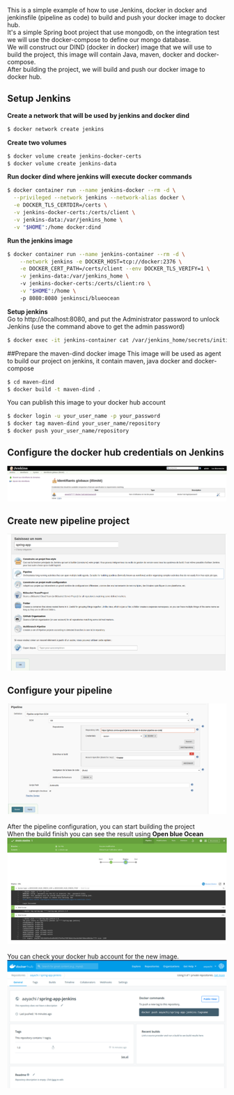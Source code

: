 This is a simple example of how to use Jenkins, docker in docker and jenkinsfile (pipeline as code) to build
and push your docker image to docker hub.<br>
It's a simple Spring boot project that use mongodb, on the integration test we will use the docker-compose 
to define our mongo database.
<br>
We will construct our DIND (docker in docker) image that we will use to build the project, this image will contain
Java, maven, docker and docker-compose.
<br>
After building the project, we will build and push our docker image to docker hub.<br>
## Setup Jenkins
**Create a network that will be used by jenkins and docker dind**
```bash
$ docker network create jenkins
```
**Create two volumes**
```bash
$ docker volume create jenkins-docker-certs
$ docker volume create jenkins-data
```
**Run docker dind where jenkins will execute docker commands**
```bash
$ docker container run --name jenkins-docker --rm -d \
  --privileged --network jenkins --network-alias docker \
  -e DOCKER_TLS_CERTDIR=/certs \
  -v jenkins-docker-certs:/certs/client \
  -v jenkins-data:/var/jenkins_home \
  -v "$HOME":/home docker:dind
```
**Run the jenkins image**
```bash
$ docker container run --name jenkins-container --rm -d \
    --network jenkins -e DOCKER_HOST=tcp://docker:2376 \
    -e DOCKER_CERT_PATH=/certs/client --env DOCKER_TLS_VERIFY=1 \
    -v jenkins-data:/var/jenkins_home \ 
    -v jenkins-docker-certs:/certs/client:ro \
    -v "$HOME":/home \ 
    -p 8080:8080 jenkinsci/blueocean
```

    
**Setup jenkins** <br>
Go to http://localhost:8080, and put the Administrator password to unlock Jenkins (use the command above to get the admin password)
```bash
$ docker exec -it jenkins-container cat /var/jenkins_home/secrets/initialAdminPassword
```

##Prepare the maven-dind docker image
This image will be used as agent to build our project on jenkins, it contain maven, java docker and docker-compose
```bash
$ cd maven-dind
$ docker build -t maven-dind .
```
You can publish this image to your docker hub account
```bash
$ docker login -u your_user_name -p your_password
$ docker tag maven-dind your_user_name/repository
$ docker push your_user_name/repository
```
## Configure the docker hub credentials on Jenkins

![Docker hub credentials](images/credentials.png)

## Create new pipeline project
![Create pipeline project](images/new-item.png)
## Configure your pipeline
![configure the pipeline](images/pipeline.png)
<br><br>
After the pipeline configuration, you can start building the project <br>
When the build finish you can see the result using **Open blue Ocean**
![deploy result](images/deploy.png)
<br><br>
You can check your docker hub account for the new image.
<br>
![docker hub](images/dockerhub.png)


